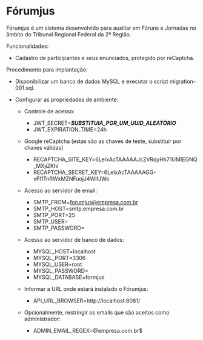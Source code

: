 # Fórumjus

Fórumjus é um sistema desenvolvido para auxiliar em Fóruns e Jornadas no âmbito do Tribunal Regional Federal da 2&ordf; Região.

Funcionalidades:
- Cadastro de participantes e seus enunciados, protegido por reCaptcha.

Procedimento para implantação:

- Disponibilizar um banco de dados MySQL e executar o script migration-001.sql.

- Configurar as propriedades de ambiente:

  - Controle de acesso:
    - JWT_SECRET=***SUBSTITUIA_POR_UM_UUID_ALEATÓRIO***
    - JWT_EXPIRATION_TIME=24h

  - Google reCaptcha (estas são as chaves de teste, substituir por chaves válidas)
    - RECAPTCHA_SITE_KEY=6LeIxAcTAAAAAJcZVRqyHh71UMIEGNQ_MXjiZKhI
    - RECAPTCHA_SECRET_KEY=6LeIxAcTAAAAAGG-vFI1TnRWxMZNFuojJ4WifJWe
  
  - Acesso ao servidor de email:
    - SMTP_FROM=forumjus@empresa.com.br
    - SMTP_HOST=smtp.empresa.com.br
    - SMTP_PORT=25
    - SMTP_USER=
    - SMTP_PASSWORD=

  - Acesso ao servidor de banco de dados:
    - MYSQL_HOST=localhost
    - MYSQL_PORT=3306
    - MYSQL_USER=root
    - MYSQL_PASSWORD=
    - MYSQL_DATABASE=formjus

  - Informar a URL onde estará instalado o Fórumjus:
    - API_URL_BROWSER=http://localhost:8081/

  - Opcionalmente, restringir os emails que são aceitos como administrador:
    - ADMIN_EMAIL_REGEX=@empresa.com.br$ 
